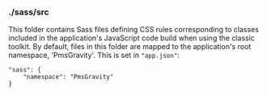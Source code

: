 ### ./sass/src

This folder contains Sass files defining CSS rules corresponding to classes
included in the application's JavaScript code build when using the classic toolkit.
By default, files in this folder are mapped to the application's root namespace, 'PmsGravity'.
This is set in `"app.json"`:

    "sass": {
        "namespace": "PmsGravity"
    }